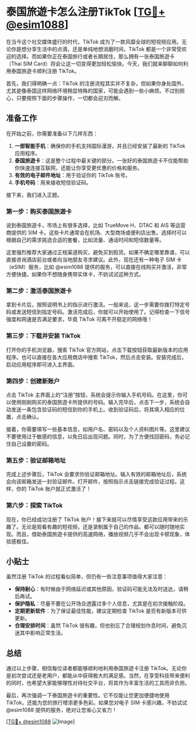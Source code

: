 # 泰国旅遊卡怎么注册TikTok [[TG💪+ @esim1088](https://t.me/s/esim1088)]

在当今这个社交媒体盛行的时代，TikTok 成为了一款风靡全球的短视频应用。无论你是想分享生活中的点滴，还是单纯地想消磨时间，TikTok 都是一个非常受欢迎的选择。而如果你正在泰国旅行或者长期居住，那么拥有一张泰国旅遊卡（Thai SIM Card）将会让这一切变得更加轻松愉快。今天，我们就来聊聊如何利用泰国旅遊卡顺利注册 TikTok。

首先，我们得明确一点：TikTok 的注册流程其实并不复杂，但如果你身处国外，尤其是像泰国这样网络环境稍显特殊的国家，可能会遇到一些小麻烦。不过别担心，只要按照下面的步骤操作，一切都会迎刃而解。

## 准备工作

在开始之前，你需要准备以下几样东西：

1. **一部智能手机**：确保你的手机支持国际漫游，并且已经安装了最新的 TikTok 应用程序。
2. **泰国旅遊卡**：这是整个过程中最关键的部分。一张好的泰国旅遊卡不仅能帮助你快速连接互联网，还能让你享受更优惠的价格和服务。
3. **有效的电子邮件地址**：用于验证你的 TikTok 账号。
4. **手机号码**：用来接收短信验证码。

接下来，我们进入正题。

### 第一步：购买泰国旅遊卡

说到泰国旅遊卡，市场上有很多选择，比如 TrueMove H、DTAC 和 AIS 等运营商提供的 SIM 卡。这些卡片通常会在机场、大型商场或便利店出售。选择时可以根据自己的需求挑选合适的套餐，比如流量、通话时间和短信数量等。

这里强烈推荐大家通过正规渠道购买，避免买到假货。如果不确定哪里靠谱，可以直接咨询酒店前台或者向当地朋友寻求建议。此外，现在还有一种电子 SIM 卡（eSIM）服务，比如 @esim1088 提供的服务，可以直接在线购买并激活，非常方便快捷。如果你不想随身携带实体卡，不妨试试这种方式。

### 第二步：激活泰国旅遊卡

拿到卡片后，按照说明书上的指示进行激活。一般来说，这一步需要你拨打特定号码或发送短信到指定号码。激活完成后，你就可以开始使用了。记得检查一下信号强度和网速是否满足要求，毕竟 TikTok 可离不开稳定的网络哦！

### 第三步：下载并安装 TikTok

打开你的手机浏览器，搜索 TikTok 官方网站，点击下载按钮获取最新版本的应用程序。也可以直接在各大应用商店中搜索 TikTok，然后点击安装。安装完成后，启动应用程序即可进入主界面。

### 第四步：创建新账户

点击 TikTok 主界面上的“注册”按钮，系统会提示你输入手机号码。在这里，你可以使用刚刚购买的泰国旅遊卡所提供的号码。输入完毕后，点击下一步，系统会自动发送一条包含验证码的短信到你的手机上。收到验证码后，将其填入相应的位置，点击确认。

接着，你需要填写一些基本信息，如用户名、密码以及个人资料图片等。这里建议不要使用过于敏感的信息，以免日后出现问题。同时，为了方便找回密码，务必记住自己设置的密码。

### 第五步：验证邮箱地址

完成上述步骤后，TikTok 会要求你验证邮箱地址。输入有效的邮箱地址后，系统会向该邮箱发送一封验证邮件。打开邮件，按照指示点击链接完成验证过程。这样，你的 TikTok 账户就正式激活了！

### 第六步：探索 TikTok

现在，你已经成功注册了 TikTok 账户！接下来就可以尽情享受这款应用带来的乐趣了。无论是观看有趣的短视频，还是录制属于自己的作品，都可以随时随地实现。而且，借助泰国旅遊卡提供的高速网络，播放视频几乎不会出现卡顿现象，体验感极佳。

## 小贴士

虽然注册 TikTok 的过程看似简单，但仍有一些注意事项值得大家注意：

- **保持耐心**：有时候由于网络延迟或其他原因，验证码可能无法及时送达，请稍后再试。
- **保护隐私**：尽量不要在公开场合透露过多个人信息，尤其是在初次接触阶段。
- **定期更新软件**：为了保证最佳性能，建议定期检查 TikTok 是否有新版本可供更新。
- **合理安排时间**：虽然 TikTok 很有趣，但也别忘了合理规划作息时间，避免沉迷其中影响正常生活。

## 总结

通过以上步骤，相信每位读者都能够顺利地利用泰国旅遊卡注册 TikTok。无论你是初次尝试还是老用户，都能从中获得极大的满足感。当然，在享受科技带来便利的同时，也希望大家能够理性对待社交平台，将其作为丰富生活的工具而非负担。

最后，再次强调一下泰国旅遊卡的重要性。它不仅能让您更加便捷地使用 TikTok，还能为您的旅行增添更多色彩。如果您对电子 SIM 卡感兴趣，不妨试试 @esim1088 提供的服务，绝对让您省心又省力！

[[TG💪+ @esim1088](https://t.me/s/esim1088) ![Image](https://i.postimg.cc/4NQfJmqS/Snipaste-2025-05-13-00-14-12.png)]